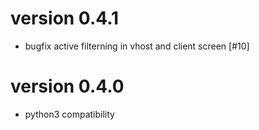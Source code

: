 # version 0.4.1
- bugfix active filterning in vhost and client screen [#10]

# version 0.4.0

- python3 compatibility
